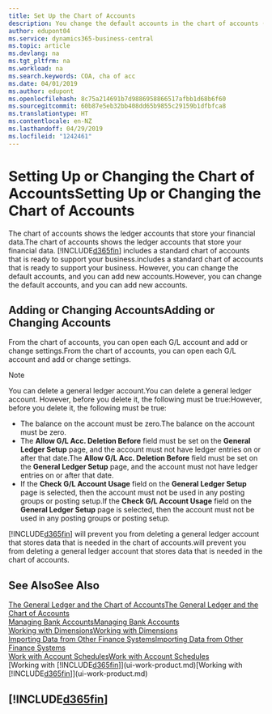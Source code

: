 ```yaml
---
title: Set Up the Chart of Accounts
description: You change the default accounts in the chart of accounts (COA), and you can add new accounts.
author: edupont04
ms.service: dynamics365-business-central
ms.topic: article
ms.devlang: na
ms.tgt_pltfrm: na
ms.workload: na
ms.search.keywords: COA, cha of acc
ms.date: 04/01/2019
ms.author: edupont
ms.openlocfilehash: 8c75a214691b7d9886958866517afbb1d68b6f60
ms.sourcegitcommit: 60b87e5eb32bb408dd65b9855c29159b1dfbfca8
ms.translationtype: HT
ms.contentlocale: en-NZ
ms.lasthandoff: 04/29/2019
ms.locfileid: "1242461"
---
```

# <a name="setting-up-or-changing-the-chart-of-accounts"></a><span data-ttu-id="37553-103">Setting Up or Changing the Chart of Accounts</span><span class="sxs-lookup"><span data-stu-id="37553-103">Setting Up or Changing the Chart of Accounts</span></span>
<span data-ttu-id="37553-104">The chart of accounts shows the ledger accounts that store your financial data.</span><span class="sxs-lookup"><span data-stu-id="37553-104">The chart of accounts shows the ledger accounts that store your financial data.</span></span> [!INCLUDE[d365fin](includes/d365fin_md.md)] <span data-ttu-id="37553-105">includes a standard chart of accounts that is ready to support your business.</span><span class="sxs-lookup"><span data-stu-id="37553-105">includes a standard chart of accounts that is ready to support your business.</span></span>
<span data-ttu-id="37553-106">However, you can change the default accounts, and you can add new accounts.</span><span class="sxs-lookup"><span data-stu-id="37553-106">However, you can change the default accounts, and you can add new accounts.</span></span>  

## <a name="adding-or-changing-accounts"></a><span data-ttu-id="37553-107">Adding or Changing Accounts</span><span class="sxs-lookup"><span data-stu-id="37553-107">Adding or Changing Accounts</span></span>
<span data-ttu-id="37553-108">From the chart of accounts, you can open each G/L account and add or change settings.</span><span class="sxs-lookup"><span data-stu-id="37553-108">From the chart of accounts, you can open each G/L account and add or change settings.</span></span>

> [!NOTE]  
>   <span data-ttu-id="37553-109">You can delete a general ledger account.</span><span class="sxs-lookup"><span data-stu-id="37553-109">You can delete a general ledger account.</span></span> <span data-ttu-id="37553-110">However, before you delete it, the following must be true:</span><span class="sxs-lookup"><span data-stu-id="37553-110">However, before you delete it, the following must be true:</span></span>  
>  
>   * <span data-ttu-id="37553-111">The balance on the account must be zero.</span><span class="sxs-lookup"><span data-stu-id="37553-111">The balance on the account must be zero.</span></span>  
>   * <span data-ttu-id="37553-112">The **Allow G/L Acc. Deletion Before** field must be set on the **General Ledger Setup** page, and the account must not have ledger entries on or after that date.</span><span class="sxs-lookup"><span data-stu-id="37553-112">The **Allow G/L Acc. Deletion Before** field must be set on the **General Ledger Setup** page, and the account must not have ledger entries on or after that date.</span></span>  
>   * <span data-ttu-id="37553-113">If the **Check G/L Account Usage** field on the **General Ledger Setup** page is selected, then the account must not be used in any posting groups or posting setup.</span><span class="sxs-lookup"><span data-stu-id="37553-113">If the **Check G/L Account Usage** field on the **General Ledger Setup** page is selected, then the account must not be used in any posting groups or posting setup.</span></span>  

[!INCLUDE[d365fin](includes/d365fin_md.md)] <span data-ttu-id="37553-114">will prevent you from deleting a general ledger account that stores data that is needed in the chart of accounts.</span><span class="sxs-lookup"><span data-stu-id="37553-114">will prevent you from deleting a general ledger account that stores data that is needed in the chart of accounts.</span></span>  

## <a name="see-also"></a><span data-ttu-id="37553-115">See Also</span><span class="sxs-lookup"><span data-stu-id="37553-115">See Also</span></span>
[<span data-ttu-id="37553-116">The General Ledger and the Chart of Accounts</span><span class="sxs-lookup"><span data-stu-id="37553-116">The General Ledger and the Chart of Accounts</span></span>](finance-general-ledger.md)  
[<span data-ttu-id="37553-117">Managing Bank Accounts</span><span class="sxs-lookup"><span data-stu-id="37553-117">Managing Bank Accounts</span></span>](bank-manage-bank-accounts.md)  
[<span data-ttu-id="37553-118">Working with Dimensions</span><span class="sxs-lookup"><span data-stu-id="37553-118">Working with Dimensions</span></span>](finance-dimensions.md)  
[<span data-ttu-id="37553-119">Importing Data from Other Finance Systems</span><span class="sxs-lookup"><span data-stu-id="37553-119">Importing Data from Other Finance Systems</span></span>](across-import-data-configuration-packages.md)  
[<span data-ttu-id="37553-120">Work with Account Schedules</span><span class="sxs-lookup"><span data-stu-id="37553-120">Work with Account Schedules</span></span>](bi-how-work-account-schedule.md)  
<span data-ttu-id="37553-121">[Working with [!INCLUDE[d365fin](includes/d365fin_md.md)]](ui-work-product.md)</span><span class="sxs-lookup"><span data-stu-id="37553-121">[Working with [!INCLUDE[d365fin](includes/d365fin_md.md)]](ui-work-product.md)</span></span>  

## [!INCLUDE[d365fin](includes/free_trial_md.md)]
